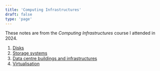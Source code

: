 ```yaml
---
title: 'Computing Infrastructures'
draft: false
type: 'page'
---
```


These notes are from the *Computing Infrastructures* course I attended in 2024.

1. [Disks](ci24-disks)
2. [Storage systems](ci24-storage-systems)
3. [Data centre buildings and infrastructures](ci24-dc-infrastructures)
4. [Virtualisation](ci24-virtualisation)
